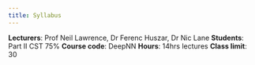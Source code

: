 ```yaml
---
title: Syllabus
---
```


**Lecturers**: Prof Neil Lawrence, Dr Ferenc Huszar, Dr Nic Lane
**Students**:  Part II CST 75%
**Course code**:  DeepNN
**Hours**: 14hrs lectures
**Class limit**: 30


